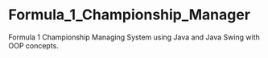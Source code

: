 # Formula_1_Championship_Manager
Formula 1 Championship Managing System using Java and Java Swing with OOP concepts.

